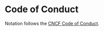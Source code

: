 # Code of Conduct

Notation follows the [CNCF Code of Conduct](https://github.com/cncf/foundation/blob/master/code-of-conduct.md).